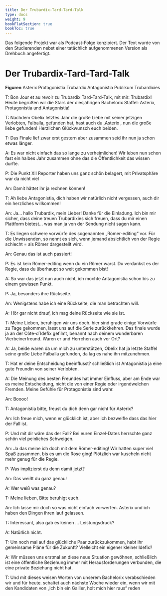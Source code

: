 ```yaml
---
title: Der Trubardix-Tard-Tard-Talk
type: docs
weight: 9
bookFlatSection: true
bookToc: true
---
```


Das folgende Projekt war als Podcast-Folge konzipiert. Der Text wurde von den Studierenden nebst einer tatächlich aufgenommenen Version als Drehbuch angefertigt.

# Der Trubardix-Tard-Tard-Talk

**Figuren** 
Asterix
Protagonistia
Trubardix
Antagonistia
Publikum
Trubardixies

T: Bon Jour et au revoir zu Trubardix Tard-Tard-Talk, mit mir: Trubardix! Heute begrüßen 
wir die Stars der diesjährigen Bachelorix Staffel: Asterix, Protagonistia und Antagonistia!

T: Nachdem Obelix letztes Jahr die große Liebe mit seiner jetzigen Verlobten, Falballa, 
gefunden hat, hast auch du ,Asterix , nun die große liebe gefunden! Herzlichen 
Glückwunsch euch beiden.

T: Das Finale lief zwar erst gestern aber zusammen seid ihr nun ja schon etwas länger.

A: Es war nicht einfach das so lange zu verheimlichen! Wir leben nun schon fast ein halbes 
Jahr zusammen ohne das die Öffentlichkeit das wissen durfte. 

P: Die Punkt XII Reporter haben uns ganz schön belagert, mit Privatsphäre war da nicht viel

An: Damit hättet ihr ja rechnen können! 

T: Ah liebe Antagonistia, dich haben wir natürlich nicht vergessen, auch dir ein herzliches 
willkommen! 

An: Ja… hallo Trubardix, mein Lieber! Danke für die Einladung. Ich bin mir sicher, dass 
deine treuen Trubardixies sich freuen, dass du mir einen Plattform bietest... was man ja von 
der Sendung nicht sagen kann.

T: Es liegen schwere vorwürfe des sogenannten „Römer-editing“ vor. Für die Unwissenden, 
so nennt es sich, wenn jemand absichtlich von der Regie schlecht = als Römer dargestellt 
wird.

An: Genau das ist auch passiert!

P: Es ist kein Römer-editing wenn du ein Römer warst. Du verdankst es der Regie, dass du 
überhaupt so weit gekommen bist!

A: So war das jetzt nun auch nicht, ich mochte Antagonistia schon bis zu einem gewissen 
Punkt.

P: Ja, besonders ihre Rückseite.

An: Wenigstens habe ich eine Rückseite, die man betrachten will.

A: Hör gar nicht drauf, ich mag deine Rückseite wie sie ist.

T: Meine Lieben, beruhigen wir uns doch. hier sind grade einige Vorwürfe zu Tage 
gekommen, lasst uns auf die Serie zurückkehren. Das finale wurde ja an der Côte-d´Idefix 
gefilmt, benannt nach deinem wunderbaren Vierbeinerfreund. Waren er und Herrchen auch 
vor Ort?

A: Ja, beide waren da um mich zu unterstützen, Obelix hat ja letzte Staffel seine große Liebe
Falballa gefunden, da lag es nahe ihn mitzunehmen.

T: Hat er deine Entscheidung beeinflusst? schließlich ist Antagonistia ja eine gute Freundin 
von seiner Verlobten.

A: Die Meinung des besten Freundes hat immer Einfluss, aber am Ende war es meine 
Entscheidung, nicht die von einer Regie oder irgendwelchen Fremden. Meine Gefühle für 
Protagonistia sind wahr.

An: Boooo!

T: Antagonistia bitte, freust du dich denn gar nicht für Asterix?

An: Ich freue mich, wenn er glücklich ist, aber ich bezweifle dass das hier der Fall ist.

P: Und mit dir wäre das der Fall? Bei euren Einzel-Dates herrschte ganz schön viel 
peinliches Schweigen.

An: Ja das meine ich doch mit dem Römer-editing! Wir hatten super viel Spaß zusammen, 
bis es um die Rose ging! Plötzlich war kuscheln nicht mehr genug für die Regie.

P: Was implizierst du denn damit jetzt?

An: Das weißt du ganz genau!

A: Wer weiß was genau?

T: Meine lieben, Bitte beruhigt euch.

An: Ich lasse mir doch so was nicht einfach vorwerfen. Asterix und ich haben den Dingen 
ihren lauf gelassen.

T: Interessant, also gab es keinen … Leistungsdruck? 

A: Natürlich nicht.

T: Um noch mal auf das glückliche Paar zurückzukommen, habt ihr gemeinsame Pläne für 
die Zukunft? Vielleicht ein eigener kleiner Idefix?

A: Wir müssen uns erstmal an diese neue Situation gewöhnen, schließlich ist eine 
öffentliche Beziehung immer mit Herausforderungen verbunden, die eine private Beziehung
nicht hat.

T: Und mit dieses weisen Worten von unserem Bachelorix verabschieden wir und für heute. 
schaltet auch nächste Woche wieder ein, wenn wir mit den Kandidaten von „Ich bin ein 
Gallier, holt mich hier raus“ reden